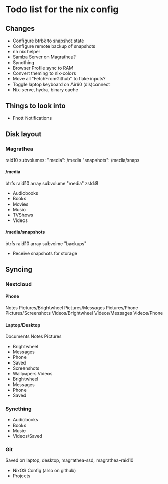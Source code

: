 # Todo list for the nix config

## Changes

- Configure btrbk to snapshot state
- Configure remote backup of snapshots
- nh nix helper
- Samba Server on Magrathea?
- Syncthing
- Browser Profile sync to RAM
- Convert theming to nix-colors
- Move all "FetchFromGithub" to flake inputs?
- Toggle laptop keyboard on Air60 (dis)connect
- Nix-serve, hydra, binary cache

## Things to look into

- Fnott Notifications

## Disk layout

### Magrathea

raid10 subvolumes:
"media": /media
"snapshots": /media/snaps

#### /media

btrfs raid10 array subvolume "media" zstd:8
- Audiobooks
- Books
- Movies
- Music
- TVShows
- Videos

#### /media/snapshots

btrfs raid10 array subvolme "backups"
- Receive snapshots for storage

## Syncing

### Nextcloud

#### Phone

Notes
Pictures/Brightwheel
Pictures/Messages
Pictures/Phone
Pictures/Screenshots
Videos/Brightwheel
Videos/Messages
Videos/Phone

#### Laptop/Desktop

Documents
Notes
Pictures
- Brightwheel
- Messages
- Phone
- Saved
- Screenshots
- Wallpapers
Videos
- Brightwheel
- Messages
- Phone
- Saved

### Syncthing

- Audiobooks
- Books
- Music
- Videos/Saved

### Git

Saved on laptop, desktop, magrathea-ssd, magrathea-raid10
- NixOS Config (also on github)
- Projects
